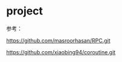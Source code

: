 # project

参考：

https://github.com/masroorhasan/RPC.git

https://github.com/xiaobing94/coroutine.git
